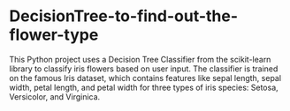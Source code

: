 # DecisionTree-to-find-out-the-flower-type
This Python project uses a Decision Tree Classifier from the scikit-learn library to classify iris flowers based on user input. The classifier is trained on the famous Iris dataset, which contains features like sepal length, sepal width, petal length, and petal width for three types of iris species: Setosa, Versicolor, and Virginica.
